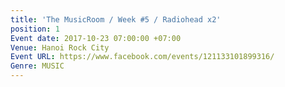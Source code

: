 ```yaml
---
title: 'The MusicRoom / Week #5 / Radiohead x2'
position: 1
Event date: 2017-10-23 07:00:00 +07:00
Venue: Hanoi Rock City
Event URL: https://www.facebook.com/events/121133101899316/
Genre: MUSIC
---
```



